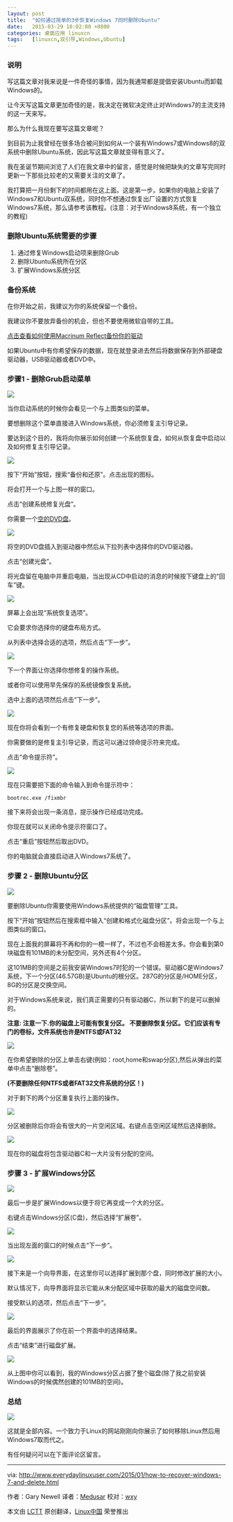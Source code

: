```yaml
---
layout: post
title:	"如何通过简单的3步恢复Windows 7同时删除Ubuntu"
date:	2015-03-29 10:02:00 +0800 
categories:	桌面应用 linuxcn 
tags:	[linuxcn,双引导,Windows,Ubuntu]
---
```



### 说明


写这篇文章对我来说是一件奇怪的事情，因为我通常都是提倡安装Ubuntu而卸载Windows的。


让今天写这篇文章更加奇怪的是，我决定在微软决定终止对Windows7的主流支持的这一天来写。


那么为什么我现在要写这篇文章呢？


到目前为止我曾经在很多场合被问到如何从一个装有Windows7或Windows8的双系统中删除Ubuntu系统，因此写这篇文章就变得有意义了。


我在圣诞节期间浏览了人们在我文章中的留言，感觉是时候把缺失的文章写完同时更新一下那些比较老的又需要关注的文章了。


我打算把一月份剩下的时间都用在这上面。这是第一步。如果你的电脑上安装了Windows7和Ubuntu双系统，同时你不想通过恢复出厂设置的方式恢复Windows7系统，那么请参考该教程。(注意：对于Windows8系统，有一个独立的教程)


### 删除Ubuntu系统需要的步骤


1. 通过修复Windows启动项来删除Grub
2. 删除Ubuntu系统所在分区
3. 扩展Windows系统分区


### 备份系统


在你开始之前，我建议为你的系统保留一个备份。


我建议你不要放弃备份的机会，但也不要使用微软自带的工具。


[点击查看如何使用Macrinum Reflect备份你的驱动](http://linux.about.com/od/LinuxNewbieDesktopGuide/ss/Create-A-Recovery-Drive-For-All-Versions-Of-Windows.htm)


如果Ubuntu中有你希望保存的数据，现在就登录进去然后将数据保存到外部硬盘驱动器，USB驱动器或者DVD中。


### 步骤1 - 删除Grub启动菜单


![](/Asserts/Images/album/201503/27/220313nuchiyp1pc1im1hu.jpg)


当你启动系统的时候你会看见一个与上图类似的菜单。


要想删除这个菜单直接进入Windows系统，你必须修复主引导记录。


要达到这个目的，我将向你展示如何创建一个系统恢复盘，如何从恢复盘中启动以及如何修复主引导记录。


![](/Asserts/Images/album/201503/27/220336nbnfensbyw9yynzh.png)


按下“开始”按钮，搜索“备份和还原”。点击出现的图标。


将会打开一个与上图一样的窗口。


点击“创建系统修复光盘”。


你需要一个[空的DVD盘](http://www.amazon.co.uk/gp/product/B0006L2HTK/ref=as_li_qf_sp_asin_il_tl?ie=UTF8&camp=1634&creative=6738&creativeASIN=B0006L2HTK&linkCode=as2&tag=evelinuse-21&linkId=3R363EA63XB4Z3IL)。


![](/Asserts/Images/album/201503/27/220453ciig9yafp9o1aima.png)


将空的DVD盘插入到驱动器中然后从下拉列表中选择你的DVD驱动器。


点击“创建光盘”。


将光盘留在电脑中并重启电脑，当出现从CD中启动的消息的时候按下键盘上的“回车”键。


![](/Asserts/Images/album/201503/27/220516cukd89qtab9dbja9.jpg)


屏幕上会出现“系统恢复选项”。


它会要求你选择你的键盘布局方式。


从列表中选择合适的选项，然后点击“下一步”。


![](/Asserts/Images/album/201503/27/220616bj7jiohovq20kljh.jpg)


下一个界面让你选择你想修复的操作系统。


或者你可以使用早先保存的系统镜像恢复系统。


选中上面的选项然后点击“下一步”。


![](/Asserts/Images/album/201503/27/220648bgtn2m82y8wbxyrz.jpg)


现在你将会看到一个有修复硬盘和恢复您的系统等选项的界面。


你需要做的是修复主引导记录，而这可以通过领命提示符来完成。


点击“命令提示符”。


![](/Asserts/Images/album/201503/27/220714eb76tgjx29rjgjbw.jpg)


现在只需要把下面的命令输入到命令提示符中：



```
bootrec.exe /fixmbr

```

接下来将会出现一条消息，提示操作已经成功完成。


你现在就可以关闭命令提示符窗口了。


点击“重启”按钮然后取出DVD。


你的电脑就会直接启动进入Windows7系统了。


### 步骤 2 - 删除Ubuntu分区


![](/Asserts/Images/album/201503/27/220737u9utkku459daew4w.png)


要删除Ubuntu你需要使用Windows系统提供的“磁盘管理”工具。


按下“开始”按钮然后在搜索框中输入“创建和格式化磁盘分区”。将会出现一个与上图类似的窗口。


现在上面我的屏幕将不再和你的一模一样了，不过也不会相差太多。你会看到第0块磁盘有101MB的未分配空间，另外还有4个分区。


这101MB的空间是之前我安装Windows7时犯的一个错误。驱动器C是Windows7系统，下一个分区(46.57GB)是Ubuntu的根分区。287G的分区是/HOME分区，8G的分区是交换空间。


对于Windows系统来说，我们真正需要的只有驱动器C，所以剩下的是可以删掉的。


**注意: 注意一下.你的磁盘上可能有恢复分区。 不要删除恢复分区。它们应该有专门的卷标，文件系统也许是NTFS或FAT32**


![](/Asserts/Images/album/201503/27/220807j337lt30ios735ot.png)


在你希望删除的分区上单击右键(例如：root,home和swap分区),然后从弹出的菜单中点击“删除卷”。


**(不要删除任何NTFS或者FAT32文件系统的分区！)**


对于剩下的两个分区重复执行上面的操作。


![](/Asserts/Images/album/201503/27/220834kulv03zsq6q0ml6e.png)


分区被删除后你将会有很大的一片空闲区域。右键点击空闲区域然后选择删除。


![](/Asserts/Images/album/201503/27/220845p70cz7v4q0f7sju9.png)


现在你的磁盘将包含驱动器C和一大片没有分配的空间。


### 步骤 3 - 扩展Windows分区


![](/Asserts/Images/album/201503/27/220908p5cpc695yppki9r8.png)


最后一步是扩展Windows以便于将它再变成一个大的分区。


右键点击Windows分区(C盘)，然后选择“扩展卷”。


![](/Asserts/Images/album/201503/27/220938mk4ddl0nui4u8ffx.png)


当出现左面的窗口的时候点击“下一步”。


![](/Asserts/Images/album/201503/27/220951utig8akoeaye6o1o.png)


接下来是一个向导界面，在这里你可以选择扩展到那个盘，同时修改扩展的大小。


默认情况下，向导界面将显示它能从未分配区域中获取的最大的磁盘空间数。


接受默认的选项，然后点击“下一步”。


![](/Asserts/Images/album/201503/27/221011sszcubppzxggjws6.png)


最后的界面展示了你在前一个界面中的选择结果。


点击“结束”进行磁盘扩展。


![](/Asserts/Images/album/201503/27/221119nzez7u47p764fx6z.png)


从上图中你可以看到，我的Windows分区占据了整个磁盘(除了我之前安装Windows的时候偶然创建的101MB的空间)。


### 总结


![](/Asserts/Images/album/201503/27/221154bj4iw4ppmop9qex1.png)


这就是全部内容。一个致力于Linux的网站刚刚向你展示了如何移除Linux然后用Windows7取而代之。


有任何疑问可以在下面评论区留言。




---


 


via: <http://www.everydaylinuxuser.com/2015/01/how-to-recover-windows-7-and-delete.html>


作者：Gary Newell 译者：[Medusar](https://github.com/Medusar) 校对：[wxy](https://github.com/wxy)


本文由 [LCTT](https://github.com/LCTT/TranslateProject) 原创翻译，[Linux中国](http://linux.cn/) 荣誉推出
